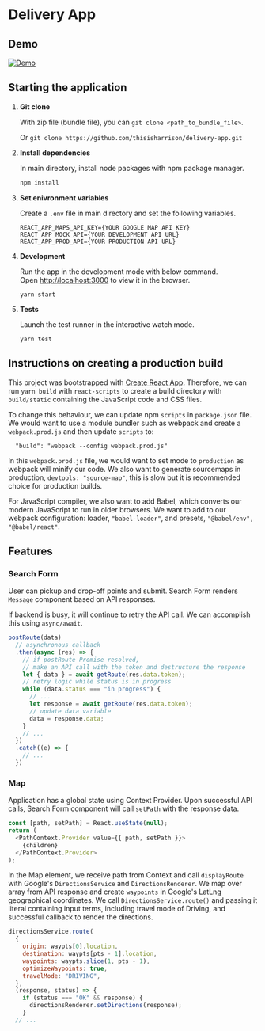 # Delivery App

## Demo
[![Demo](https://img.youtube.com/vi/FxHRUyJWSWI/0.jpg)](https://www.youtube.com/watch?v=FxHRUyJWSWI)

## Starting the application

1. **Git clone**

    With zip file (bundle file), you can `git clone <path_to_bundle_file>`.

    Or `git clone https://github.com/thisisharrison/delivery-app.git`

2. **Install dependencies**

    In main directory, install node packages with npm package manager. 
    
    ```bash
    npm install
    ```

3. **Set enivronment variables**

    Create a `.env` file in main directory and set the following variables.

    ```
    REACT_APP_MAPS_API_KEY={YOUR GOOGLE MAP API KEY}
    REACT_APP_MOCK_API={YOUR DEVELOPMENT API URL}
    REACT_APP_PROD_API={YOUR PRODUCTION API URL}
    ```

4. **Development**

    Run the app in the development mode with below command.\
    Open [http://localhost:3000](http://localhost:3000) to view it in the browser.
    ```
    yarn start
    ```    
5. **Tests**

    Launch the test runner in the interactive watch mode.
    ```
    yarn test
    ```

## Instructions on creating a production build

This project was bootstrapped with [Create React App](https://github.com/facebook/create-react-app). Therefore, we can run `yarn build` with `react-scripts` to create a build directory with `build/static` containing the JavaScript code and CSS files. 

To change this behaviour, we can update npm `scripts` in `package.json` file. We would want to use a module bundler such as webpack and create a `webpack.prod.js` and then update `scripts` to:

```
  "build": "webpack --config webpack.prod.js"
```

In this `webpack.prod.js` file, we would want to set mode to `production` as webpack will minify our code. We also want to generate sourcemaps in production, `devtools: "source-map"`, this is slow but it is recommended choice for production builds. 

For JavaScript compiler, we also want to add Babel, which converts our modern JavaScript to run in older browsers. We want to add to our webpack configuration: loader, `"babel-loader"`, and presets, `"@babel/env", "@babel/react"`.

## Features

### Search Form

User can pickup and drop-off points and submit. Search Form renders `Message` component based on API responses. 

If backend is busy, it will continue to retry the API call. We can accomplish this using `async/await`. 

```js
postRoute(data)
  // asynchronous callback
  .then(async (res) => {
    // if postRoute Promise resolved, 
    // make an API call with the token and destructure the response
    let { data } = await getRoute(res.data.token);
    // retry logic while status is in progress
    while (data.status === "in progress") {
      // ...
      let response = await getRoute(res.data.token);
      // update data variable
      data = response.data;
    }
    // ...
  })
  .catch((e) => {
    // ...
  })
```

### Map

Application has a global state using Context Provider. Upon successful API calls, Search Form component will call `setPath` with the response data.

```js
const [path, setPath] = React.useState(null);
return (
  <PathContext.Provider value={{ path, setPath }}>
    {children}
  </PathContext.Provider>
);
```

In the Map element, we receive path from Context and call `displayRoute` with Google's `DirectionsService` and `DirectionsRenderer`. We map over array from API response and create `waypoints` in Google's LatLng geographical coordinates. We call `DirectionsService.route()` and passing it literal containing input terms, including travel mode of Driving, and successful callback to render the directions. 

```js
directionsService.route(
  {
    origin: waypts[0].location,
    destination: waypts[pts - 1].location,
    waypoints: waypts.slice(1, pts - 1),
    optimizeWaypoints: true,
    travelMode: "DRIVING",
  },
  (response, status) => {
    if (status === "OK" && response) {
      directionsRenderer.setDirections(response);
    } 
  // ...
```
